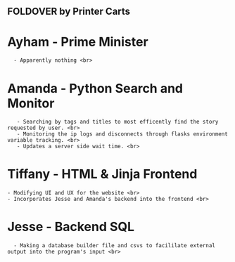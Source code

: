 ## FOLDOVER by Printer Carts

# Ayham - Prime Minister <br>
      - Apparently nothing <br>
# Amanda - Python Search and Monitor <br>
       - Searching by tags and titles to most efficently find the story requested by user. <br>
       - Monitoring the ip logs and disconnects through flasks environment variable tracking. <br>
       - Updates a server side wait time. <br>
# Tiffany - HTML & Jinja Frontend <br>
	- Modifying UI and UX for the website <br>
	- Incorporates Jesse and Amanda's backend into the frontend <br>
# Jesse - Backend SQL<br>
      - Making a database builder file and csvs to facililate external output into the program's input <br>
